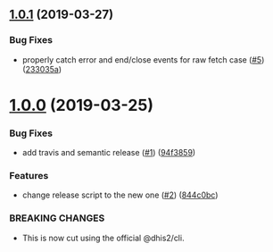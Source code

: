 ## [1.0.1](https://github.com/dhis2/cli-helpers-engine/compare/v1.0.0...v1.0.1) (2019-03-27)


### Bug Fixes

* properly catch error and end/close events for raw fetch case ([#5](https://github.com/dhis2/cli-helpers-engine/issues/5)) ([233035a](https://github.com/dhis2/cli-helpers-engine/commit/233035a))

# [1.0.0](https://github.com/dhis2/cli-helpers-engine/compare/v0.13.0...v1.0.0) (2019-03-25)


### Bug Fixes

* add travis and semantic release ([#1](https://github.com/dhis2/cli-helpers-engine/issues/1)) ([94f3859](https://github.com/dhis2/cli-helpers-engine/commit/94f3859))


### Features

* change release script to the new one ([#2](https://github.com/dhis2/cli-helpers-engine/issues/2)) ([844c0bc](https://github.com/dhis2/cli-helpers-engine/commit/844c0bc))


### BREAKING CHANGES

* This is now cut using the official @dhis2/cli.
